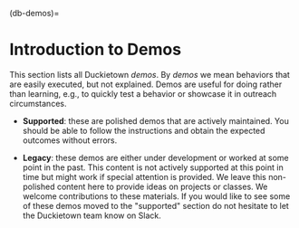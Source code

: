 (db-demos)=
# Introduction to Demos

This section lists all Duckietown _demos_. By _demos_ we mean behaviors that are easily executed, but not explained. Demos are useful for doing rather than learning, e.g., to quickly test a behavior or showcase it in outreach circumstances. 

- **Supported**: these are polished demos that are actively maintained. You should be able to follow the instructions and obtain the expected outcomes without errors.

- **Legacy**: these demos are either under development or worked at some point in the past. This content is not actively supported at this point in time but might work if special attention is provided. We leave this non-polished content here to provide ideas on projects or classes. We welcome contributions to these materials. If you would like to see some of these demos moved to the "supported" section do not hesitate to let the Duckietown team know on Slack.


<!--
```{needget}
An internet connection;
About 10 minutes;
A computer with the Duckietown Shell command [installed and correctly setup](laptop-setup);
---
Duckietown token correctly set up;
```
-->

<!--
```{needget}
An internet connection;
About 10 minutes;
A computer with the Duckietown Shell command [installed and correctly setup](laptop-setup);
---
Duckietown token correctly set up;
```
-->